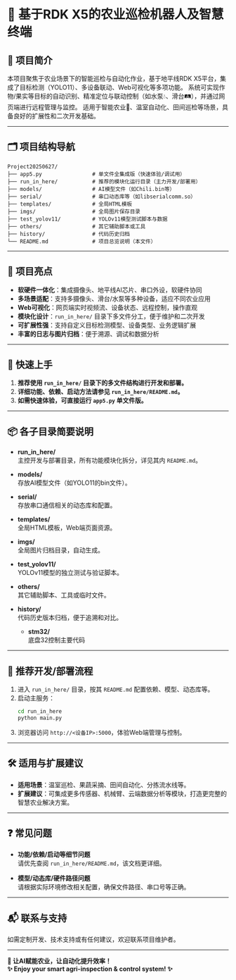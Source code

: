 # 🤖 基于RDK X5的农业巡检机器人及智慧终端

## 📖 项目简介

本项目聚焦于农业场景下的智能巡检与自动化作业，基于地平线RDK X5平台，集成了目标检测（YOLO11）、多设备联动、Web可视化等多项功能。
系统可实现作物/果实等目标的自动识别、精准定位与联动控制（如水泵💧、滑台🛤️），并通过网页端进行远程管理与监控。
适用于智能农业🌱、温室自动化、田间巡检等场景，具备良好的扩展性和二次开发基础。

---

## 🗂️ 项目结构导航

```
Project20250627/
├── app5.py                # 单文件全集成版（快速体验/调试用）
├── run_in_here/           # 推荐的模块化运行目录（主力开发/部署用）
├── models/                # AI模型文件（如Chili.bin等）
├── serial/                # 串口动态库等（如libserialcomm.so）
├── templates/             # 全局HTML模板
├── imgs/                  # 全局图片保存目录
├── test_yolov11/          # YOLOv11模型测试脚本与数据
├── others/                # 其它辅助脚本或工具
├── history/               # 代码历史归档
└── README.md              # 项目总览说明（本文件）
```

---

## 🌟 项目亮点

- **软硬件一体化**：集成摄像头、地平线AI芯片、串口外设，软硬件协同
- **多场景适配**：支持多摄像头、滑台/水泵等多种设备，适应不同农业应用
- **Web可视化**：网页端实时视频流、设备状态、远程控制，操作直观
- **模块化设计**：`run_in_here/` 目录下多文件分工，便于维护和二次开发
- **可扩展性强**：支持自定义目标检测模型、设备类型、业务逻辑扩展
- **丰富的日志与图片归档**：便于溯源、调试和数据分析

---

## 🚩 快速上手

1. **推荐使用 `run_in_here/` 目录下的多文件结构进行开发和部署。**
2. **详细功能、依赖、启动方法请参见 `run_in_here/README.md`。**
3. **如需快速体验，可直接运行 `app5.py` 单文件版。**

---

## 📦 各子目录简要说明

- **run_in_here/**  
  主控开发与部署目录，所有功能模块化拆分，详见其内 `README.md`。

- **models/**  
  存放AI模型文件（如YOLO11的bin文件）。

- **serial/**  
  存放串口通信相关的动态库和配置。

- **templates/**  
  全局HTML模板，Web端页面资源。

- **imgs/**  
  全局图片归档目录，自动生成。

- **test_yolov11/**  
  YOLOv11模型的独立测试与验证脚本。

- **others/**  
  其它辅助脚本、工具或临时文件。

- **history/**  
  代码历史版本归档，便于追溯和对比。

  - **stm32/**  
  底盘32控制主要代码

---

## 🧭 推荐开发/部署流程

1. 进入 `run_in_here/` 目录，按其 `README.md` 配置依赖、模型、动态库等。
2. 启动主服务：  
   ```bash
   cd run_in_here
   python main.py
   ```
3. 浏览器访问 `http://<设备IP>:5000`，体验Web端管理与控制。

---

## 🛠️ 适用与扩展建议

- **适用场景**：温室巡检、果蔬采摘、田间自动化、分拣流水线等。
- **扩展建议**：可集成更多传感器、机械臂、云端数据分析等模块，打造更完整的智慧农业解决方案。

---

## ❓ 常见问题

- **功能/依赖/启动等细节问题**  
  请优先查阅 `run_in_here/README.md`，该文档更详细。

- **模型/动态库/硬件路径问题**  
  请根据实际环境修改相关配置，确保文件路径、串口号等正确。

---

## 📬 联系与支持

如需定制开发、技术支持或有任何建议，欢迎联系项目维护者。

---

**🌱 让AI赋能农业，让自动化提升效率！**  
**✨ Enjoy your smart agri-inspection & control system! ✨** 
